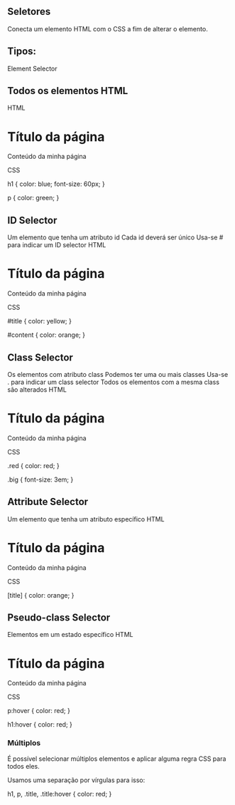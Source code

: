 ## Seletores
Conecta um elemento HTML com o CSS a fim de alterar o elemento.

## Tipos:
Element Selector

## Todos os elementos HTML
HTML

<h1>Título da página</h1>
<p>Conteúdo da minha página</p>
CSS

h1 {
	color: blue;
	font-size: 60px;
}

p {
	color: green;
}

## ID Selector

Um elemento que tenha um atributo id
Cada id deverá ser único
Usa-se # para indicar um ID selector
HTML

<h1 id="title">Título da página</h1>
<p id="content">Conteúdo da minha página</p>
CSS

#title {
  color: yellow;
}

#content {
	color: orange;
}
## Class Selector

Os elementos com atributo class
Podemos ter uma ou mais classes
Usa-se . para indicar um class selector
Todos os elementos com a mesma class são alterados
HTML

<h1 class="red big">Título da página</h1>
<p class="red big">Conteúdo da minha página</p>
CSS

.red {
color: red;
}

.big {
	font-size: 3em;
}

## Attribute Selector

Um elemento que tenha um atributo específico
HTML

<h1 title="Algum titlulo">Título da página</h1>
<p title="Conteúdo da página">Conteúdo da minha página</p>
CSS

[title] {
	color: orange;
}

## Pseudo-class Selector

Elementos em um estado específico
HTML

<h1 class="red big">Título da página</h1>
<p class="red big">Conteúdo da minha página</p>
CSS

p:hover {
	color: red;
}

h1:hover {
	color: red;
}

### Múltiplos
É possível selecionar múltiplos elementos e aplicar alguma regra CSS para todos eles.

Usamos uma separação por vírgulas para isso:

h1, p, .title, .title:hover {
	color: red;
}